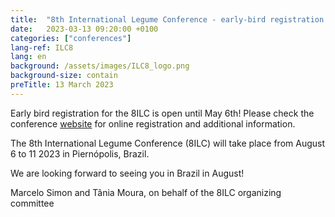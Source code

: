 ```yaml
---
title:  "8th International Legume Conference - early-bird registration until May 6th"
date:   2023-03-13 09:20:00 +0100
categories: ["conferences"]
lang-ref: ILC8
lang: en
background: /assets/images/ILC8_logo.png
background-size: contain
preTitle: 13 March 2023
---
```

Early bird registration for the 8ILC is open until May 6th! Please check the conference [website](https://www.8ilc.com/) for online registration and additional information.

The 8th International Legume Conference (8ILC) will take place from August 6 to 11 2023 in Piernópolis, Brazil.

We are looking forward to seeing you in Brazil in August!

Marcelo Simon and Tânia Moura, on behalf of the 8ILC organizing committee
